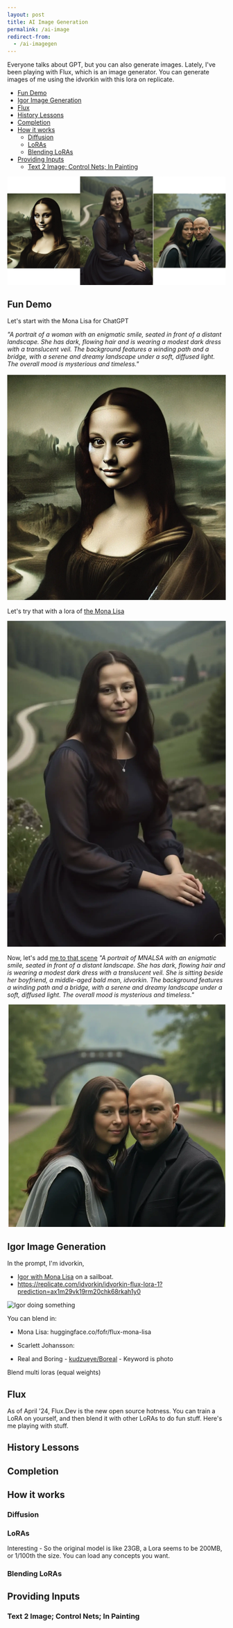 ```yaml
---
layout: post
title: AI Image Generation
permalink: /ai-image
redirect-from:
  - /ai-imagegen
---
```


Everyone talks about GPT, but you can also generate images. Lately, I've been playing with Flux, which is an image generator. You can generate images of me using the idvorkin with this lora on replicate.

<!-- prettier-ignore-start -->
<!-- vim-markdown-toc GFM -->

- [Fun Demo](#fun-demo)
- [Igor Image Generation](#igor-image-generation)
- [Flux](#flux)
- [History Lessons](#history-lessons)
- [Completion](#completion)
- [How it works](#how-it-works)
    - [Diffusion](#diffusion)
    - [LoRAs](#loras)
    - [Blending LoRAs](#blending-loras)
- [Providing Inputs](#providing-inputs)
    - [Text 2 Image; Control Nets; In Painting](#text-2-image-control-nets-in-painting)

<!-- vim-markdown-toc -->
<!-- prettier-ignore-end -->

![montage of the sequence](https://raw.githubusercontent.com/idvorkin/ipaste/main/20240831_123538.webp)

## Fun Demo

Let's start with the Mona Lisa for ChatGPT

_"A portrait of a woman with an enigmatic smile, seated in front of a distant landscape. She has dark, flowing hair and is wearing a modest dark dress with a translucent veil. The background features a winding path and a bridge, with a serene and dreamy landscape under a soft, diffused light. The overall mood is mysterious and timeless."_

![The Mona Lisa from chat gpt](https://raw.githubusercontent.com/idvorkin/ipaste/main/20240831_124739.webp)

Let's try that with a lora of [the Mona Lisa](https://replicate.com/idvorkin/idvorkin-flux-lora-1?prediction=fbws5428h1rm00chn7srq9ykw0)

![ChatGPT drawing mona lisa](https://raw.githubusercontent.com/idvorkin/ipaste/main/20240831_123746.webp)

Now, let's add [me to that scene](https://replicate.com/idvorkin/idvorkin-flux-lora-1?prediction=a2g5p4az7nrm60chn7ts0pdd0c)
_"A portrait of MNALSA with an enigmatic smile, seated in front of a distant landscape. She has dark, flowing hair and is wearing a modest dark dress with a translucent veil. She is sitting beside her boyfriend, a middle-aged bald man, idvorkin. The background features a winding path and a bridge, with a serene and dreamy landscape under a soft, diffused light. The overall mood is mysterious and timeless."_

![Igor and Mona Lisa](https://raw.githubusercontent.com/idvorkin/ipaste/main/20240831_124546.webp)

## Igor Image Generation

In the prompt, I'm idvorkin,

- [Igor with Mona Lisa](https://replicate.com/idvorkin/idvorkin-flux-lora-1?prediction=ax1m29vk19rm20chk68rkah1y0) on a sailboat.
- <https://replicate.com/idvorkin/idvorkin-flux-lora-1?prediction=ax1m29vk19rm20chk68rkah1y0>

![Igor doing something](https://replicate.delivery/yhqm/CRLshgbk5ZomNp7GxHSISkMrtynHNufLEZJpFHCa7lcGvXrJA/out-0.webp)

You can blend in:

- Mona Lisa: huggingface.co/fofr/flux-mona-lisa
- Scarlett Johansson:

- Real and Boring - [kudzueye/Boreal](https://huggingface.co/kudzueye/Boreal) - Keyword is photo

Blend multi loras (equal weights)

## Flux

As of April '24, Flux.Dev is the new open source hotness. You can train a LoRA on yourself, and then blend it with other LoRAs to do fun stuff. Here's me playing with stuff.

## History Lessons

## Completion

## How it works

### Diffusion

### LoRAs

Interesting -
So the original model is like 23GB, a Lora seems to be 200MB, or 1/100th the size. You can load any concepts you want.

### Blending LoRAs

## Providing Inputs

### Text 2 Image; Control Nets; In Painting
